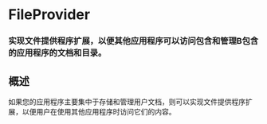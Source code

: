 # FileProvider
### 实现文件提供程序扩展，以便其他应用程序可以访问包含和管理B包含的应用程序的文档和目录。
## 概述
如果您的应用程序主要集中于存储和管理用户文档，则可以实现文件提供程序扩展，以便用户在使用其他应用程序时访问它们的内容。
